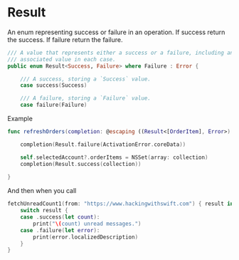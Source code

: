 # Result

An enum representing success or failure in an operation. If success return the success. If failure return the failure.

```swift
/// A value that represents either a success or a failure, including an
/// associated value in each case.
public enum Result<Success, Failure> where Failure : Error {

    /// A success, storing a `Success` value.
    case success(Success)

    /// A failure, storing a `Failure` value.
    case failure(Failure)
```

Example

```swift
func refreshOrders(completion: @escaping ((Result<[OrderItem], Error>) -> Void)) {

	completion(Result.failure(ActivationError.coreData))

    self.selectedAccount?.orderItems = NSSet(array: collection)
    completion(Result.success(collection))
                
}
```

And then when you call

```swift
fetchUnreadCount1(from: "https://www.hackingwithswift.com") { result in
    switch result {
    case .success(let count):
        print("\(count) unread messages.")
    case .failure(let error):
        print(error.localizedDescription)
    }
}
```
